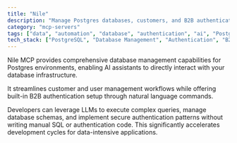 ```yaml
---
title: "Nile"
description: "Manage Postgres databases, customers, and B2B authentication using LLMs"
category: "mcp-servers"
tags: ["data", "automation", "database", "authentication", "ai", "Postgres", "LLM", "B2B"]
tech_stack: ["PostgreSQL", "Database Management", "Authentication", "B2B SaaS", "LLM Integration", "Natural Language Processing"]
---
```


Nile MCP provides comprehensive database management capabilities for Postgres environments, enabling AI assistants to directly interact with your database infrastructure. 

It streamlines customer and user management workflows while offering built-in B2B authentication setup through natural language commands. 

Developers can leverage LLMs to execute complex queries, manage database schemas, and implement secure authentication patterns without writing manual SQL or authentication code. This significantly accelerates development cycles for data-intensive applications.